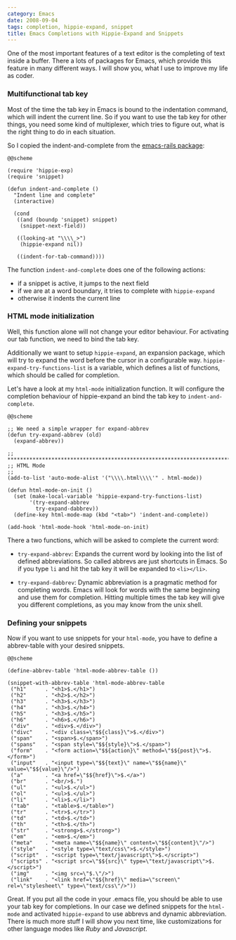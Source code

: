 ```yaml
--- 
category: Emacs
date: 2008-09-04
tags: completion, hippie-expand, snippet
title: Emacs Completions with Hippie-Expand and Snippets
---
```


One of the most important features of a text editor is the completing
of text inside a buffer. There a lots of packages for Emacs, which
provide this feature in many different ways. I will show you, what I
use to improve my life as coder.

<div id="emacs-completion" class="swfobject"></div>

### Multifunctional tab key

Most of the time the tab key in Emacs is bound to the indentation
command, which will indent the current line. So if you want to use the
tab key for other things, you need some kind of multiplexer, which
tries to figure out, what is the right thing to do in each situation.

So I copied the indent-and-complete from the [emacs-rails package][1]:

    @@scheme
   
    (require 'hippie-exp)
    (require 'snippet)
    
    (defun indent-and-complete ()
      "Indent line and complete"
      (interactive)
    
      (cond
       ((and (boundp 'snippet) snippet)
        (snippet-next-field))
    
       ((looking-at "\\\\_>")
        (hippie-expand nil))
    
       ((indent-for-tab-command))))

The function `indent-and-complete` does one of the following actions:

* if a snippet is active, it jumps to the next field
* if we are at a word boundary, it tries to complete with `hippie-expand`
* otherwise it indents the current line


### HTML mode initialization

Well, this function alone will not change your editor behaviour. For
activating our tab function, we need to bind the tab key.

Additionally we want to setup `hippie-expand`, an expansion package,
which will try to expand the word before the cursor in a configurable
way. `hippie-expand-try-functions-list` is a variable, which defines a
list of functions, which should be called for completion.

Let's have a look at my `html-mode` initialization function. It will configure
the completion behaviour of hippie-expand an bind the tab key to `indent-and-complete`.

    @@scheme

    ;; We need a simple wrapper for expand-abbrev
    (defun try-expand-abbrev (old)
      (expand-abbrev))

    ;; ********************************************************************************
    ;; HTML Mode
    ;;
    (add-to-list 'auto-mode-alist '("\\\\.html\\\\'" . html-mode))
    
    (defun html-mode-on-init ()
      (set (make-local-variable 'hippie-expand-try-functions-list)
           '(try-expand-abbrev
    	     try-expand-dabbrev))
      (define-key html-mode-map (kbd "<tab>") 'indent-and-complete))
    
    (add-hook 'html-mode-hook 'html-mode-on-init)    

There a two functions, which will be asked to complete the current word:

* `try-expand-abbrev`: Expands the current word by looking into the
  list of defined abbreviations. So called abbrevs are just shortcuts
  in Emacs. So if you type `li` and hit the tab key it will be
  expanded to `<li></li>`.

* `try-expand-dabbrev`: Dynamic abbreviation is a pragmatic method for
  completing words. Emacs will look for words with the same beginning
  and use them for completion. Hitting multiple times the tab key will
  give you different completions, as you may know from the unix shell.


### Defining your snippets

Now if you want to use snippets for your `html-mode`, you have to
define a abbrev-table with your desired snippets. 

    @@scheme

    (define-abbrev-table 'html-mode-abbrev-table ())
    
    (snippet-with-abbrev-table 'html-mode-abbrev-table 
     ("h1"      . "<h1>$.</h1>")
     ("h2"      . "<h2>$.</h2>")
     ("h3"      . "<h3>$.</h3>")
     ("h4"      . "<h3>$.</h4>")
     ("h5"      . "<h3>$.</h5>")
     ("h6"      . "<h6>$.</h6>")
     ("div"     . "<div>$.</div>")
     ("divc"    . "<div class=\"$${class}\">$.</div>")
     ("span"    . "<span>$.</span>")
     ("spans"   . "<span style=\"$${style}\">$.</span>")
     ("form"    . "<form action=\"$${action}\" method=\"$${post}\">$.</form>")
     ("input"   . "<input type=\"$${text}\" name=\"$${name}\" value=\"$${value}\"/>")
     ("a"       . "<a href=\"$${href}\">$.</a>")
     ("br"      . "<br/>$.")
     ("ul"      . "<ul>$.</ul>")
     ("ol"      . "<ul>$.</ul>")
     ("li"      . "<li>$.</li>")
     ("tab"     . "<table>$.</table>")
     ("tr"      . "<tr>$.</tr>")
     ("td"      . "<td>$.</td>")
     ("th"      . "<th>$.</th>")
     ("str"     . "<strong>$.</strong>")
     ("em"      . "<em>$.</em>")
     ("meta"    . "<meta name=\"$${name}\" content=\"$${content}\"/>")
     ("style"   . "<style type=\"text/css\">$.</style>")
     ("script"  . "<script type=\"text/javascript\">$.</script>")
     ("scripts" . "<script src=\"$${src}\" type=\"text/javascript\">$.</script>")
     ("img"     . "<img src=\"$.\"/>")
     ("link"    . "<link href=\"$${href}\" media=\"screen\" rel=\"stylesheet\" type=\"text/css\"/>"))
	
Great. If you put all the code in your .emacs file, you should be able
to use your tab key for completions. In our case we defined snippets
for the `html-mode` and activated `hippie-expand` to use abbrevs and
dynamic abbreviation. There is much more stuff I will show you next
time, like customizations for other language modes like _Ruby_ and
_Javascript_.

    

[1]: http://dima-exe.ru/rails-on-emacs  "Emacs Rails package"
